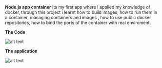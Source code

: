 **Node.js app container**
Its my first app where I applied my knowledge of docker, 
through this project i learnt how to build images, how to run them in a container, managing containers and images , how to use public docker repositories, how to bind the ports of the container with real enviroment.

**The Code**

![alt text](https://ibb.co/MMTJynj)

**The application**

![alt text](https://ibb.co/4YcHQN1)
